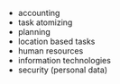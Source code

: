 * accounting
* task atomizing
* planning
* location based tasks
* human resources
* information technologies
* security (personal data)
